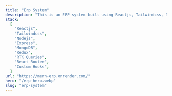 ```yaml
---
title: "Erp System"
description: "This is an ERP system built using Reactjs, Tailwindcss, Nodejs, Express, MongoDB and Redux. It is hosted on Vercel."
stack:
  [
    "Reactjs",
    "Tailwindcss",
    "Nodejs",
    "Express",
    "MongoDB",
    "Redux",
    "RTK Queries",
    "React Router",
    "Custom Hooks",
  ]
url: "https://mern-erp.onrender.com/"
hero: "/erp-hero.webp"
slug: "erp-system"
---
```

